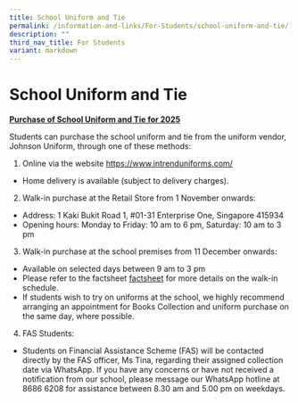 ```yaml
---
title: School Uniform and Tie
permalink: /information-and-links/For-Students/school-uniform-and-tie/
description: ""
third_nav_title: For Students
variant: markdown
---
```

School Uniform and Tie
======================

<u><b>Purchase of School Uniform and Tie for 2025</b></u>

Students can purchase the school uniform and tie from the uniform vendor, Johnson Uniform, through one of these methods:

1.	Online via the website https://www.intrenduniforms.com/
* Home delivery is available (subject to delivery charges).
2.	Walk-in purchase at the Retail Store from 1 November onwards:
* Address: 1 Kaki Bukit Road 1, #01-31 Enterprise One, Singapore 415934
* Opening hours: Monday to Friday: 10 am to 6 pm, Saturday: 10 am to 3 pm
3.	Walk-in purchase at the school premises from 11 December onwards:
* Available on selected days between 9 am to 3 pm
* Please refer to the factsheet [factsheet](/files/Booklist/factsheet.pdf) for more details on the walk-in schedule.
* If students wish to try on uniforms at the school, we highly recommend arranging an appointment for Books Collection and uniform purchase on the same day, where possible. 
4.	FAS Students:
* Students on Financial Assistance Scheme (FAS) will be contacted directly by the FAS officer, Ms Tina, regarding their assigned collection date via WhatsApp. If you have any concerns or have not received a notification from our school, please message our WhatsApp hotline at 8686 6208 for assistance between 8.30 am and 5.00 pm on weekdays.